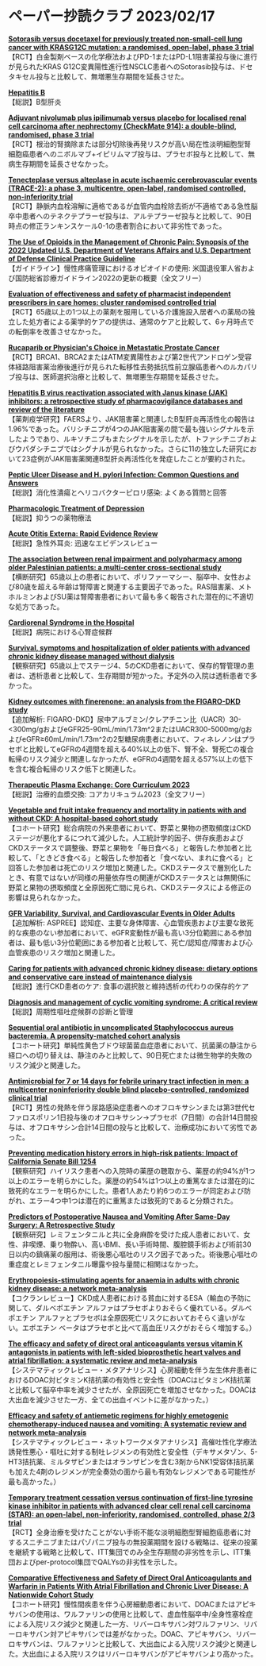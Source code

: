 # ペーパー抄読クラブ 2023/02/17

[**Sotorasib versus docetaxel for previously treated non-small-cell lung cancer with KRASG12C mutation: a randomised, open-label, phase 3 trial**](https://pubmed.ncbi.nlm.nih.gov/36764316/)  
【RCT】白金製剤ベースの化学療法およびPD-1またはPD-L1阻害薬投与後に進行が見られたKRAS G12C変異陽性進行性NSCLC患者へのSotorasib投与は、ドセタキセル投与と比較して、無増悪生存期間を延長させた。

[**Hepatitis B**](https://pubmed.ncbi.nlm.nih.gov/36774930/)  
【総説】B型肝炎

[**Adjuvant nivolumab plus ipilimumab versus placebo for localised renal cell carcinoma after nephrectomy (CheckMate 914): a double-blind, randomised, phase 3 trial**](https://pubmed.ncbi.nlm.nih.gov/36774933/)  
【RCT】根治的腎摘除または部分切除後再発リスクが高い局在性淡明細胞型腎細胞癌患者へのニボルマブ+イピリムマブ投与は、プラセボ投与と比較して、無病生存期間を延長させなかった。

[**Tenecteplase versus alteplase in acute ischaemic cerebrovascular events (TRACE-2): a phase 3, multicentre, open-label, randomised controlled, non-inferiority trial**](https://pubmed.ncbi.nlm.nih.gov/36774935/)  
【RCT】静脈内血栓溶解に適格であるが血管内血栓除去術が不適格である急性脳卒中患者へのテネクテプラーゼ投与は、アルテプラーゼ投与と比較して、90日時点の修正ランキンスケール0-1の患者割合において非劣性であった。

[**The Use of Opioids in the Management of Chronic Pain: Synopsis of the 2022 Updated U.S. Department of Veterans Affairs and U.S. Department of Defense Clinical Practice Guideline**](https://pubmed.ncbi.nlm.nih.gov/36780654/)  
【ガイドライン】慢性疼痛管理におけるオピオイドの使用: 米国退役軍人省および国防総省診療ガイドライン2022の更新の概要（全文フリー）

[**Evaluation of effectiveness and safety of pharmacist independent prescribers in care homes: cluster randomised controlled trial**](https://pubmed.ncbi.nlm.nih.gov/36787910/)  
【RCT】65歳以上の1つ以上の薬剤を服用している介護施設入居者への薬局の独立した処方者による薬学的ケアの提供は、通常のケアと比較して、6ヶ月時点での転倒率を改善させなかった。

[**Rucaparib or Physician's Choice in Metastatic Prostate Cancer**](https://pubmed.ncbi.nlm.nih.gov/36795891/)  
【RCT】BRCA1、BRCA2またはATM変異陽性および第2世代アンドロゲン受容体経路阻害薬治療後進行が見られた転移性去勢抵抗性前立腺癌患者へのルカパリブ投与は、医師選択治療と比較して、無増悪生存期間を延長させた。

[**Hepatitis B virus reactivation associated with Janus kinase (JAK) inhibitors: a retrospective study of pharmacovigilance databases and review of the literature**](https://pubmed.ncbi.nlm.nih.gov/36794347/)  
【薬剤疫学研究】FAERSより、JAK阻害薬と関連したB型肝炎再活性化の報告は1.96%であった。バリシチニブが4つのJAK阻害薬の間で最も強いシグナルを示したようであり、ルキソチニブもまたシグナルを示したが、トファシチニブおよびウパダシチニブではシグナルが見られなかった。さらに11の独立した研究において23症例がJAK阻害薬関連B型肝炎再活性化を発症したことが要約された。

[**Peptic Ulcer Disease and H. pylori Infection: Common Questions and Answers**](https://pubmed.ncbi.nlm.nih.gov/36791443/)  
【総説】消化性潰瘍とヘリコバクターピロリ感染: よくある質問と回答

[**Pharmacologic Treatment of Depression**](https://pubmed.ncbi.nlm.nih.gov/36791444/)  
【総説】抑うつの薬物療法

[**Acute Otitis Externa: Rapid Evidence Review**](https://pubmed.ncbi.nlm.nih.gov/36791445/)  
【総説】急性外耳炎: 迅速なエビデンスレビュー

[**The association between renal impairment and polypharmacy among older Palestinian patients: a multi-center cross-sectional study**](https://pubmed.ncbi.nlm.nih.gov/36797685/)  
【横断研究】65歳以上の患者において、ポリファーマシー、脳卒中、女性および80歳を超える年齢は腎障害と関連する主要因子であった。RAS阻害薬、メトホルミンおよびSU薬は腎障害患者において最も多く報告された潜在的に不適切な処方であった。

[**Cardiorenal Syndrome in the Hospital**](https://pubmed.ncbi.nlm.nih.gov/36787124/)  
【総説】病院における心腎症候群

[**Survival, symptoms and hospitalization of older patients with advanced chronic kidney disease managed without dialysis**](https://pubmed.ncbi.nlm.nih.gov/35438786/)  
【観察研究】65歳以上でステージ4、5のCKD患者において、保存的腎管理の患者は、透析患者と比較して、生存期間が短かった。予定外の入院は透析患者で多かった。

[**Kidney outcomes with finerenone: an analysis from the FIGARO-DKD study**](https://pubmed.ncbi.nlm.nih.gov/35451488/)  
【追加解析: FIGARO-DKD】尿中アルブミン/クレアチニン比（UACR）30-<300mg/gおよびeGFR25-90mL/min/1.73m^2またはUACR300-5000mg/gおよびeGFR≥60mL/min/1.73m^2の2型糖尿病患者において、フィネレノンはプラセボと比較してeGFRの4週間を超える40%以上の低下、腎不全、腎死亡の複合転帰のリスク減少と関連しなかったが、eGFRの4週間を超える57%以上の低下を含む複合転帰のリスク低下と関連した。

[**Therapeutic Plasma Exchange: Core Curriculum 2023**](https://pubmed.ncbi.nlm.nih.gov/36775691/)  
【総説】治療的血漿交換: コアカリキュラム2023（全文フリー）

[**Vegetable and fruit intake frequency and mortality in patients with and without CKD: A hospital-based cohort study**](https://pubmed.ncbi.nlm.nih.gov/36791982/)  
【コホート研究】総合病院の外来患者において、野菜と果物の摂取頻度はCKDステージが悪化するにつれて減少した。人工統計学的因子、併存疾患およびCKDステータスで調整後、野菜と果物を「毎日食べる」と報告した参加者と比較して、「ときどき食べる」と報告した参加者と「食べない、まれに食べる」と回答した参加者は死亡のリスク増加と関連した。CKDステータスで層別化したとき、有意ではないが同様の用量依存性の関連がCKDステータスとは無関係に野菜と果物の摂取頻度と全原因死亡間に見られ、CKDステータスによる修正の影響は見られなかった。

[**GFR Variability, Survival, and Cardiovascular Events in Older Adults**](https://pubmed.ncbi.nlm.nih.gov/36794000/)  
【追加解析: ASPREE】認知症、主要な身体障害、心血管疾患および主要な致死的な疾患のない参加者において、eGFR変動性が最も高い3分位範囲にある参加者は、最も低い3分位範囲にある参加者と比較して、死亡/認知症/障害および心血管疾患のリスク増加と関連した。

[**Caring for patients with advanced chronic kidney disease: dietary options and conservative care instead of maintenance dialysis**](https://pubmed.ncbi.nlm.nih.gov/36796502/)  
【総説】進行CKD患者のケア: 食事の選択肢と維持透析の代わりの保存的ケア

[**Diagnosis and management of cyclic vomiting syndrome: A critical review**](https://pubmed.ncbi.nlm.nih.gov/36791365/)  
【総説】周期性嘔吐症候群の診断と管理

[**Sequential oral antibiotic in uncomplicated Staphylococcus aureus bacteremia. A propensity-matched cohort analysis**](https://pubmed.ncbi.nlm.nih.gov/36773773/)  
【コホート研究】単純性黄色ブドウ球菌菌血症患者において、抗菌薬の静注から経口への切り替えは、静注のみと比較して、90日死亡または微生物学的失敗のリスク減少と関連した。

[**Antimicrobial for 7 or 14 days for febrile urinary tract infection in men: a multicenter noninferiority double blind placebo-controlled, randomized clinical trial**](https://pubmed.ncbi.nlm.nih.gov/36785526/)  
【RCT】男性の発熱を伴う尿路感染症患者へのオフロキサシンまたは第3世代セファロスポリン1日投与後のオフロキサシン->プラセボ（7日間）の合計14日間投与は、オフロキサシン合計14日間の投与と比較して、治療成功において劣性であった。

[**Preventing medication history errors in high-risk patients: Impact of California Senate Bill 1254**](https://pubmed.ncbi.nlm.nih.gov/36775982/)  
【観察研究】ハイリスク患者への入院時の薬歴の聴取から、薬歴の約94%が1つ以上のエラーを明らかにした。薬歴の約54%は1つ以上の重篤なまたは潜在的に致死的なエラーを明らかにした。患者1人あたり約6つのエラーが同定および防がれ、エラー4つ中1つは潜在的に重篤または致死的であると分類された。

[**Predictors of Postoperative Nausea and Vomiting After Same-Day Surgery: A Retrospective Study**](https://pubmed.ncbi.nlm.nih.gov/36781358/)  
【観察研究】レミフェンタニルと共に全身麻酔を受けた成人患者において、女性、非喫煙、乗り物酔い、高いBMI、長い手術時間、腹腔鏡手術および術前30日以内の鎮痛薬の服用は、術後悪心嘔吐のリスク因子であった。術後悪心嘔吐の重症度とレミフェンタニル曝露や投与量間に相関はなかった。

[**Erythropoiesis-stimulating agents for anaemia in adults with chronic kidney disease: a network meta-analysis**](https://pubmed.ncbi.nlm.nih.gov/36791280/)  
【コクランレビュー】CKD成人患者における貧血に対するESA（輸血の予防に関して、ダルベポエチン アルファはプラセボよりおそらく優れている。ダルベポエチン アルファとプラセボは全原因死亡リスクにおいておそらく違いがない。エポエチン ベータはプラセボと比べて高血圧リスクがおそらく増加する。）

[**The efficacy and safety of direct oral anticoagulants versus vitamin K antagonists in patients with left-sided bioprosthetic heart valves and atrial fibrillation: a systematic review and meta-analysis**](https://pubmed.ncbi.nlm.nih.gov/36795127/)  
【システマティックレビュー・メタアナリシス】心房細動を伴う左生体弁患者におけるDOAC対ビタミンK拮抗薬の有効性と安全性（DOACはビタミンK拮抗薬と比較して脳卒中率を減少させたが、全原因死亡を増加させなかった。DOACは大出血を減少させた一方、全ての出血イベントに差がなかった。）

[**Efficacy and safety of antiemetic regimens for highly emetogenic chemotherapy-induced nausea and vomiting: A systematic review and network meta-analysis**](https://pubmed.ncbi.nlm.nih.gov/36774658/)  
【システマティックレビュー・ネットワークメタアナリシス】高催吐性化学療法誘発性悪心・嘔吐に対する制吐レジメンの有効性と安全性（デキサメタゾン、5-HT3拮抗薬、ミルタザピンまたはオランザピンを含む3剤からNK1受容体拮抗薬も加えた4剤のレジメンが完全奏効の面から最も有効なレジメンである可能性が最も高かった。）

[**Temporary treatment cessation versus continuation of first-line tyrosine kinase inhibitor in patients with advanced clear cell renal cell carcinoma (STAR): an open-label, non-inferiority, randomised, controlled, phase 2/3 trial**](https://pubmed.ncbi.nlm.nih.gov/36796394/)  
【RCT】全身治療を受けたことがない手術不能な淡明細胞型腎細胞癌患者に対するスニチニブまたはパゾパニブ投与の無投薬期間を設ける戦略は、従来の投薬を継続する戦略と比較して、ITT集団でのみ全生存期間の非劣性を示し、ITT集団およびper-protocol集団でQALYsの非劣性を示した。

[**Comparative Effectiveness and Safety of Direct Oral Anticoagulants and Warfarin in Patients With Atrial Fibrillation and Chronic Liver Disease: A Nationwide Cohort Study**](https://pubmed.ncbi.nlm.nih.gov/36762560/)  
【コホート研究】慢性間疾患を伴う心房細動患者において、DOACまたはアピキサバンの使用は、ワルファリンの使用と比較して、虚血性脳卒中/全身性塞栓症による入院リスク減少と関連した一方、リバーロキサバン対ワルファリン、リバーロキサバン対アピキサバンでは差がなかった。DOAC、アピキサバン、リバーロキサバンは、ワルファリンと比較して、大出血による入院リスク減少と関連した。大出血による入院リスクはリバーロキサバンがアピキサバンより高かった。